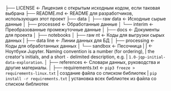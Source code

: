 ├── LICENSE            <- Лицензия с открытым исходным кодом, если таковая выбрана
├── README.md          <- README для разработчиков, использующих этот проект
├── data
│   ├── raw data       <- Исходные сырые данные
│   ├── processed      <- Обработанные данные
│   └── interim        <- Преобразованные промежуточные данные
│
├── docs               <- Документы для проекта 
│
├── notebooks 
│   ├── raw nt         <- Коды для выгрузки сырых данных
|   ├── data line      <- Линии данных для БД
│   ├── processing     <- Коды для обработанных данных
│   └── sandbox        <- Песочница 
|
|    <- Ноутбуки Jupyter. Naming convention is a number (for ordering),
|    the creator's initials, and a short `-` delimited description, e.g.
|    `1.0-jqp-initial-data-exploration`.
│
├── references         <- Словари данных, руководства и другие материалы.
│
├── requirements.txt   <- `pip3 freeze > requirements-linux.txt`
|                         создание файла со списком библиотек
|                         `pip install -r requirements.txt`
|                         установка всех библиотек из файла со списком библиотек

